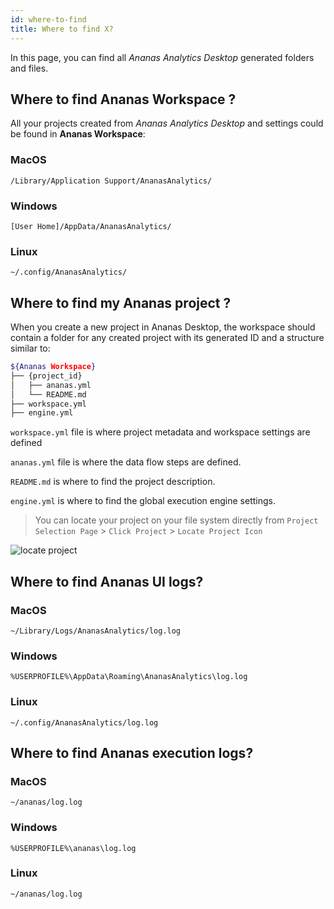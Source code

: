```yaml
---
id: where-to-find
title: Where to find X?
---
```


In this page, you can find all *Ananas Analytics Desktop* generated folders and files.

## Where to find Ananas Workspace ?

All your projects created from *Ananas Analytics Desktop* and settings could be found in **Ananas Workspace**: 


### MacOS

`/Library/Application Support/AnanasAnalytics/`

### Windows

`[User Home]/AppData/AnanasAnalytics/`

### Linux

`~/.config/AnanasAnalytics/`

## Where to find my Ananas project ?

When you create a new project in Ananas Desktop, the workspace should contain a folder for any created project with its generated ID and a structure similar to:

```bash
${Ananas Workspace}
├── {project_id}
│   ├── ananas.yml
│   └── README.md
├── workspace.yml
├── engine.yml
```

`workspace.yml` file is where project metadata and workspace settings are defined

`ananas.yml` file is where the data flow steps are defined. 

`README.md` is where to find the project description.

`engine.yml` is where to find the global execution engine settings.

>	You can locate your project on your file system directly from `Project Selection Page` > `Click Project` > `Locate Project Icon`

![locate project](assets/locate_project.png)

## Where to find Ananas UI logs?

### MacOS
`~/Library/Logs/AnanasAnalytics/log.log`

### Windows

`%USERPROFILE%\AppData\Roaming\AnanasAnalytics\log.log`

### Linux

`~/.config/AnanasAnalytics/log.log`

## Where to find Ananas execution logs?

### MacOS
`~/ananas/log.log`

### Windows

`%USERPROFILE%\ananas\log.log`

### Linux

`~/ananas/log.log`


